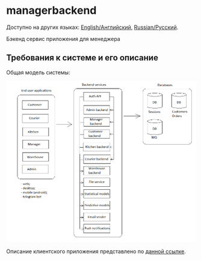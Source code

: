 # managerbackend

Доступно на других языках: [English/Английский](managerbackend.md), [Russian/Русский](managerbackend.ru.md). 

Бэкенд сервис приложения для менеджера 

## Требования к системе и его описание 

Общая модель системы: 

![system_overall](../img/system_overall.png)

Описание клиентского приложения представлено по [данной ссылке](../frontend/managerclient.ru.md).
